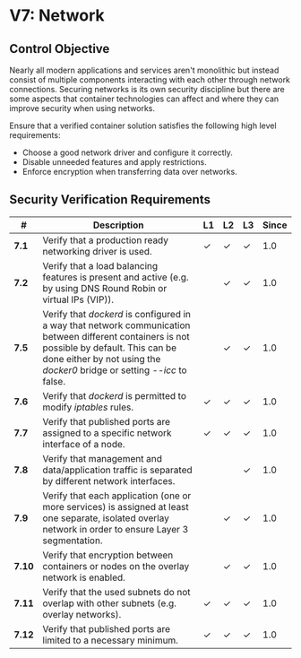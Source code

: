 # V7: Network

## Control Objective

Nearly all modern applications and services aren't monolithic but instead consist of multiple components interacting with each other through network connections. Securing networks is its own security discipline but there are some aspects that container technologies can affect and where they can improve security when using networks.

Ensure that a verified container solution satisfies the following high level requirements:

* Choose a good network driver and configure it correctly.
* Disable unneeded features and apply restrictions.
* Enforce encryption when transferring data over networks.

## Security Verification Requirements

| # | Description | L1 | L2 | L3 | Since |
| --- | --- | --- | --- | -- | -- |
| **7.1** | Verify that a production ready networking driver is used. | ✓ | ✓ | ✓ | 1.0 |
| **7.2** | Verify that a load balancing features is present and active (e.g. by using DNS Round Robin or virtual IPs (VIP)). |  | ✓ | ✓ | 1.0 |
| **7.5** | Verify that _dockerd_ is configured in a way that network communication between different containers is not possible by default. This can be done either by not using the _docker0_ bridge or setting _--icc_ to false. |  | ✓ | ✓ | 1.0 |
| **7.6** | Verify that _dockerd_ is permitted to modify _iptables_ rules. | ✓ | ✓ | ✓ | 1.0 |
| **7.7** | Verify that published ports are assigned to a specific network interface of a node. | ✓ | ✓ | ✓ | 1.0 |
| **7.8** | Verify that management and data/application traffic is separated by different network interfaces. |  |  | ✓ | 1.0 |
| **7.9** | Verify that each application (one or more services) is assigned at least one separate, isolated overlay network in order to ensure Layer 3 segmentation. |  | ✓ | ✓ | 1.0 |
| **7.10** | Verify that encryption between containers or nodes on the overlay network is enabled. |  | ✓ | ✓ | 1.0 |
| **7.11** | Verify that the used subnets do not overlap with other subnets (e.g. overlay networks). | ✓ | ✓ | ✓ | 1.0 |
| **7.12** | Verify that published ports are limited to a necessary minimum. | ✓ | ✓ | ✓ | 1.0 |

